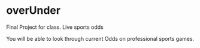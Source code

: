 # overUnder
Final Project for class. Live sports odds

You will be able to look through current Odds on professional sports games.
